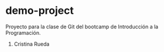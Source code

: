 # demo-project
Proyecto para la clase de Git del bootcamp de Introducción a la Programación.

1. Cristina Rueda